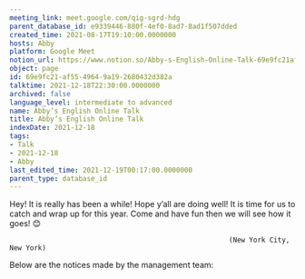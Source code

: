 ```yaml
---
meeting_link: meet.google.com/qig-sgrd-hdg
parent_database_id: e9339446-880f-4ef0-8ad7-8ad1f507dded
created_time: 2021-08-17T19:10:00.0000000
hosts: Abby
platform: Google Meet
notion_url: https://www.notion.so/Abby-s-English-Online-Talk-69e9fc21af5549649a192680432d382a
object: page
id: 69e9fc21-af55-4964-9a19-2680432d382a
talktime: 2021-12-18T22:30:00.0000000
archived: false
language_level: intermediate to advanced
name: Abby’s English Online Talk
title: Abby’s English Online Talk
indexDate: 2021-12-18
tags:
- Talk
- 2021-12-18
- Abby
last_edited_time: 2021-12-19T00:17:00.0000000
parent_type: database_id
---
```


Hey! It is really has been a while! Hope y’all are doing well! It is time for us to catch and wrap up for this year. Come and have fun then we will see how it goes! 😊



                                                          (New York City, New York)



Below are the notices made by the management team:


